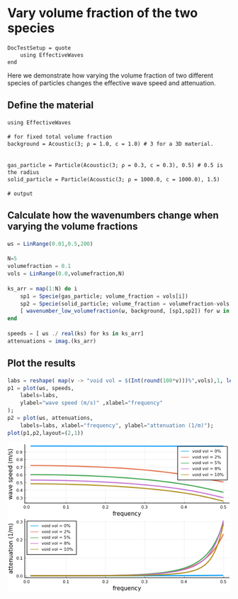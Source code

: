 # Vary volume fraction of the two species

```@meta
DocTestSetup = quote
    using EffectiveWaves
end
```

Here we demonstrate how varying the volume fraction of two different species of particles changes the effective wave speed and attenuation.

## Define the material
```jldoctest; output = false, filter = r".*"s
using EffectiveWaves

# for fixed total volume fraction
background = Acoustic(3; ρ = 1.0, c = 1.0) # 3 for a 3D material.


gas_particle = Particle(Acoustic(3; ρ = 0.3, c = 0.3), 0.5) # 0.5 is the radius
solid_particle = Particle(Acoustic(3; ρ = 1000.0, c = 1000.0), 1.5)

# output

```

## Calculate how the wavenumbers change when varying the volume fractions
```julia
ωs = LinRange(0.01,0.5,200)

N=5
volumefraction = 0.1
vols = LinRange(0.0,volumefraction,N)

ks_arr = map(1:N) do i
    sp1 = Specie(gas_particle; volume_fraction = vols[i])
    sp2 = Specie(solid_particle; volume_fraction = volumefraction-vols[i])
    [ wavenumber_low_volumefraction(ω, background, [sp1,sp2]) for ω in ωs]
end

speeds = [ ωs ./ real(ks) for ks in ks_arr]
attenuations = imag.(ks_arr)
```

## Plot the results
```julia
labs = reshape( map(v -> "void vol = $(Int(round(100*v)))%",vols),1, length(vols));
p1 = plot(ωs, speeds,
    labels=labs,
    ylabel="wave speed (m/s)" ,xlabel="frequency"
);
p2 = plot(ωs, attenuations,
    labels=labs, xlabel="frequency", ylabel="attenuation (1/m)");
plot(p1,p2,layout=(2,1))
```
![vary_volfrac.png](vary_volfrac.png)
